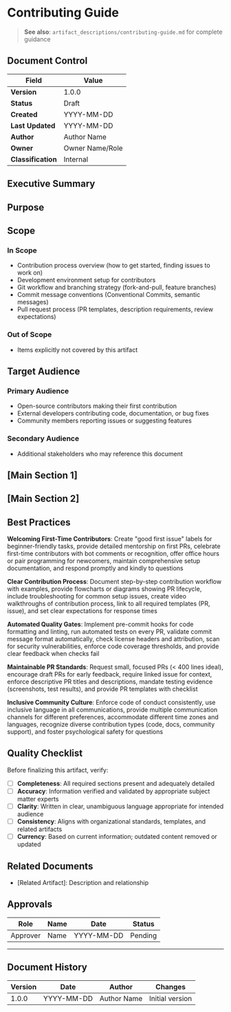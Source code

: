 # Contributing Guide

> **See also**: `artifact_descriptions/contributing-guide.md` for complete guidance

## Document Control

| Field | Value |
|-------|-------|
| **Version** | 1.0.0 |
| **Status** | Draft |
| **Created** | YYYY-MM-DD |
| **Last Updated** | YYYY-MM-DD |
| **Author** | Author Name |
| **Owner** | Owner Name/Role |
| **Classification** | Internal |

## Executive Summary

<!-- Provide a 2-3 paragraph overview for executive audience -->
<!-- What is this document about and why does it matter? -->

## Purpose

<!-- Contributing Guides serve as the gateway for community participation by documenting how to contribute code, documentation, bug reports, and feature requests while establishing quality standards, revie... -->

## Scope

### In Scope

- Contribution process overview (how to get started, finding issues to work on)
- Development environment setup for contributors
- Git workflow and branching strategy (fork-and-pull, feature branches)
- Commit message conventions (Conventional Commits, semantic messages)
- Pull request process (PR templates, description requirements, review expectations)

### Out of Scope

- Items explicitly not covered by this artifact

## Target Audience

### Primary Audience

- Open-source contributors making their first contribution
- External developers contributing code, documentation, or bug fixes
- Community members reporting issues or suggesting features

### Secondary Audience

- Additional stakeholders who may reference this document

## [Main Section 1]

<!-- Complete this section with artifact-specific content -->
<!-- Refer to the artifact description for required structure -->

## [Main Section 2]

<!-- Add additional sections as needed -->

## Best Practices

**Welcoming First-Time Contributors**: Create "good first issue" labels for beginner-friendly tasks, provide detailed mentorship on first PRs, celebrate first-time contributors with bot comments or recognition, offer office hours or pair programming for newcomers, maintain comprehensive setup documentation, and respond promptly and kindly to questions

**Clear Contribution Process**: Document step-by-step contribution workflow with examples, provide flowcharts or diagrams showing PR lifecycle, include troubleshooting for common setup issues, create video walkthroughs of contribution process, link to all required templates (PR, issue), and set clear expectations for response times

**Automated Quality Gates**: Implement pre-commit hooks for code formatting and linting, run automated tests on every PR, validate commit message format automatically, check license headers and attribution, scan for security vulnerabilities, enforce code coverage thresholds, and provide clear feedback when checks fail

**Maintainable PR Standards**: Request small, focused PRs (< 400 lines ideal), encourage draft PRs for early feedback, require linked issue for context, enforce descriptive PR titles and descriptions, mandate testing evidence (screenshots, test results), and provide PR templates with checklist

**Inclusive Community Culture**: Enforce code of conduct consistently, use inclusive language in all communications, provide multiple communication channels for different preferences, accommodate different time zones and languages, recognize diverse contribution types (code, docs, community support), and foster psychological safety for questions

## Quality Checklist

Before finalizing this artifact, verify:

- [ ] **Completeness**: All required sections present and adequately detailed
- [ ] **Accuracy**: Information verified and validated by appropriate subject matter experts
- [ ] **Clarity**: Written in clear, unambiguous language appropriate for intended audience
- [ ] **Consistency**: Aligns with organizational standards, templates, and related artifacts
- [ ] **Currency**: Based on current information; outdated content removed or updated

## Related Documents

- [Related Artifact]: Description and relationship

## Approvals

| Role | Name | Date | Status |
|------|------|------|--------|
| Approver | Name | YYYY-MM-DD | Pending |

---

## Document History

| Version | Date | Author | Changes |
|---------|------|--------|---------|
| 1.0.0 | YYYY-MM-DD | Author Name | Initial version |
